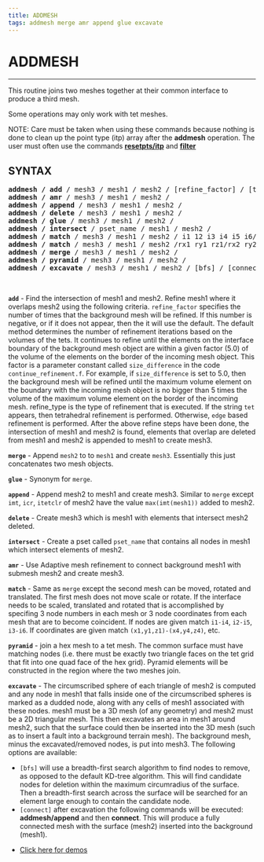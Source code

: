 ```yaml
---
title: ADDMESH
tags: addmesh merge amr append glue excavate 
--- 
```


# ADDMESH #

-------------------------------------

This routine joins two meshes together at their common interface to
produce a third mesh.

Some operations may only work with tet meshes.

NOTE: Care must be taken when using these commands because nothing is
done to clean up the point type (itp) array after the **addmesh**
operation. The user must often use the commands
[**resetpts/itp**](RESETPT.md) and [**filter**](FILTER.md)




## SYNTAX 

<pre>
<b>addmesh / add</b> / mesh3 / mesh1 / mesh2 / [refine_factor] / [tet edge]
<b>addmesh / amr</b> / mesh3 / mesh1 / mesh2 /
<b>addmesh / append</b> / mesh3 / mesh1 / mesh2 /
<b>addmesh / delete</b> / mesh3 / mesh1 / mesh2 /
<b>addmesh / glue</b> / mesh3 / mesh1 / mesh2 /
<b>addmesh / intersect</b> / pset_name / mesh1 / mesh2 /
<b>addmesh / match</b> / mesh3 / mesh1 / mesh2 / i1 12 i3 i4 i5 i6/
<b>addmesh / match</b> / mesh3 / mesh1 / mesh2 /rx1 ry1 rz1/rx2 ry2 rz2/rx3 ry3 rz3/rx4 ry4 rz4/rx5 ry5 rz5/rx6/ry6/rz6/
<b>addmesh / merge</b> / mesh3 / mesh1 / mesh2 /
<b>addmesh / pyramid</b> / mesh3 / mesh1 / mesh2 /
<b>addmesh / excavate</b> / mesh3 / mesh1 / mesh2 / [bfs] / [connect] /
</pre>

<br>


 **`add`** - Find the intersection of mesh1 and mesh2. Refine mesh1 where
 it overlaps mesh2 using the following criteria. `refine_factor`
 specifies the number of times that the background mesh will be
 refined. If this number is negative, or if it does not appear, then
 the it will use the default. The default method determines the number
 of refinement iterations based on the volumes of the tets. It
 continues to refine until the elements on the interface boundary of
 the background mesh object are within a given factor (5.0) of the
 volume of the elements on the border of the incoming mesh object. This
 factor is a parameter constant called `size_difference` in the code
 `continue_refinement.f`. For example, if `size_difference` is set to
 5.0, then the background mesh will be refined until the maximum volume
 element on the boundary with the incoming mesh object is no bigger
 than 5 times the volume of the maximum volume element on the border of
 the incoming mesh. refine_type is the type of refinement that is
 executed. If the string `tet` appears, then tetrahedral refinement
 is performed. Otherwise, `edge` based refinement is performed. After
 the above refine steps have been done, the intersection of mesh1 and
 mesh2 is found, elements that overlap are deleted from mesh1 and mesh2
 is appended to mesh1 to create mesh3.

 **`merge`** - Append `mesh2` to to `mesh1` and create `mesh3`. Essentially
 this just concatenates two mesh objects.

 **`glue`** - Synonym for `merge`.

 **`append`** - Append mesh2 to mesh1 and create mesh3. Similar to
 `merge` except `imt`, `icr`, `itetclr` of mesh2 have the value
 `max(imt(mesh1))` added to mesh2.

 **`delete`** - Create mesh3 which is mesh1 with elements that intersect
 mesh2 deleted.

 **`intersect`** - Create a pset called `pset_name` that contains all
 nodes in mesh1 which intersect elements of mesh2.

 **`amr`** - Use Adaptive mesh refinement to connect background mesh1
 with submesh mesh2 and create mesh3.

 **`match`** - Same as `merge` except the second mesh can be moved,
 rotated and translated. The first mesh does not move scale or rotate.
 If the interface needs to be scaled, translated and rotated that is
 accomplished by specifing 3 node numbers in each mesh or 3 node
 coordinates from each mesh that are to become coincident. If nodes are
 given match `i1-i4`, `i2-i5`, `i3-i6`. If coordinates are given match
 `(x1,y1,z1)-(x4,y4,z4)`, etc.

 **`pyramid`** - join a hex mesh to a tet mesh. The common surface must
 have matching nodes (i.e. there must be exactly two triangle faces on
 the tet grid that fit into one quad face of the hex grid). Pyramid
 elements will be constructed in the region where the two meshes join.

 **`excavate`** - The circumscribed sphere of each triangle of mesh2 is computed and any node in mesh1 that falls inside one of the circumscribed spheres is marked as a dudded node, along with any cells of mesh1 associated with these nodes.  mesh1 must be a 3D mesh (of any geometry) and mesh2
 must be a 2D triangular mesh. This then excavates an area in mesh1
 around mesh2, such that the surface could then be inserted into the 3D
 mesh (such as to insert a fault into a background terrain mesh). The
 background mesh, minus the excavated/removed nodes, is put into mesh3.
 The following options are available:
 
 - `[bfs]` will use a breadth-first search algorithm to find nodes to remove, as opposed to
 the default KD-tree algorithm. This will find candidate nodes for deletion within the maximum circumradius of the surface. Then a breadth-first search across the surface will be searched for an element large enough to contain the candidate node.
 - `[connect]` after excavation the following commands will be executed: **addmesh/append**
 and then **connect**. This will produce a fully connected mesh with the surface
 (mesh2) inserted into the background (mesh1).


* [Click here for demos](../demos/index.md)

